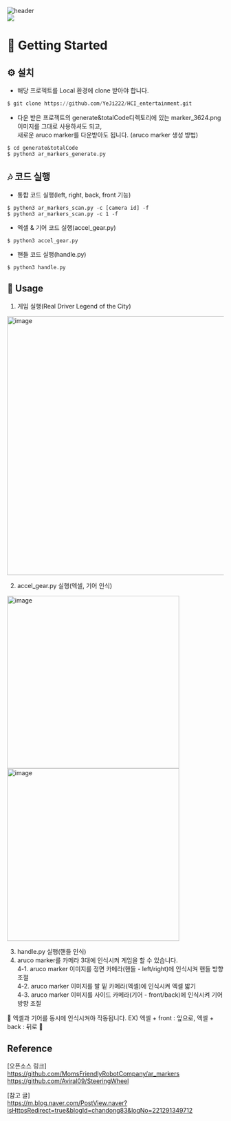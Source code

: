 ![header](https://capsule-render.vercel.app/api?type=waving&color=gradient&height=300&section=header&text=HCI_entertainment&fontSize=90)  
<img src="https://img.shields.io/badge/Python-02569B?style=for-the-badge&logo=Python&logoColor=white">

# **🌱** Getting Started

## **⚙️** 설치

- 해당 프로젝트를 Local 환경에 clone 받아야 합니다.

```python
$ git clone https://github.com/YeJi222/HCI_entertainment.git
```

- 다운 받은 프로젝트의 generate&totalCode디렉토리에 있는 marker_3624.png 이미지를 그대로 사용하셔도 되고,   
새로운 aruco marker를 다운받아도 됩니다.
(aruco marker 생성 방법)   
```
$ cd generate&totalCode
$ python3 ar_markers_generate.py
```

## **🎶** 코드 실행  

- 통합 코드 실행(left, right, back, front 기능)    
```
$ python3 ar_markers_scan.py -c [camera id] -f
$ python3 ar_markers_scan.py -c 1 -f
```

- 엑셀 & 기어 코드 실행(accel_gear.py)    
```
$ python3 accel_gear.py
```

- 핸들 코드 실행(handle.py)    
```
$ python3 handle.py
```

## **👀** Usage  
1. 게임 실행(Real Driver Legend of the City)   
<img width="600" alt="image" src="https://github.com/YeJi222/HCI_entertainment/assets/70511859/e94f2849-7323-42c8-ae3d-e233a8845a3d">

2. accel_gear.py 실행(엑셀, 기어 인식)    
<img width="400" alt="image" src="https://github.com/YeJi222/HCI_entertainment/assets/70511859/3ebb6ad4-58ef-44e6-8675-8c9fcb9306d9">
<img width="400" alt="image" src="https://github.com/YeJi222/HCI_entertainment/assets/70511859/1c46196a-0c72-41be-a646-131722b34ff6">

3. handle.py 실행(핸들 인식)      
4. aruco marker를 카메라 3대에 인식시켜 게임을 할 수 있습니다.      
4-1. aruco marker 이미지를 정면 카메라(핸들 - left/right)에 인식시켜 핸들 방향 조절       
4-2. aruco marker 이미지를 발 밑 카메라(엑셀)에 인식시켜 엑셀 밟기       
4-3. aruco marker 이미지를 사이드 카메라(기어 - front/back)에 인식시켜 기어 방향 조절       

🚧 엑셀과 기어를 동시에 인식시켜야 작동됩니다. EX) 엑셀 + front : 앞으로, 엑셀 + back : 뒤로 🚧    

## Reference
[오픈소스 링크]   
https://github.com/MomsFriendlyRobotCompany/ar_markers   
https://github.com/Aviral09/SteeringWheel   

[참고 글]   
https://m.blog.naver.com/PostView.naver?isHttpsRedirect=true&blogId=chandong83&logNo=221291349712
